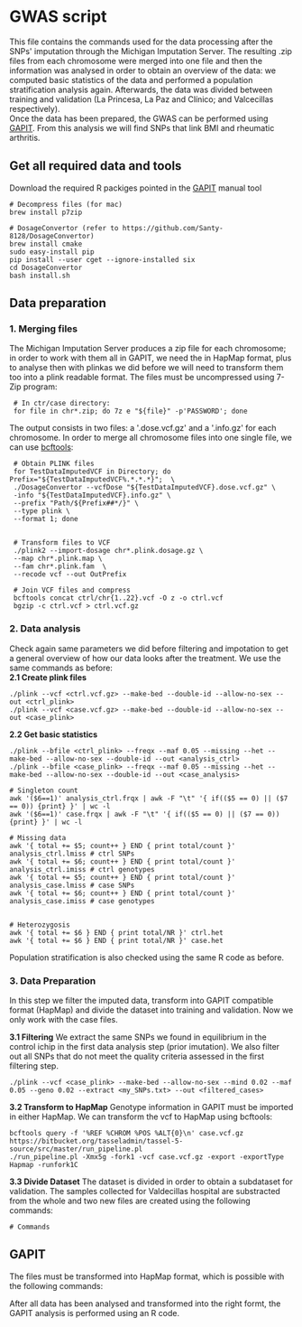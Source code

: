 # GWAS script

This file contains the commands used for the data processing after the SNPs' imputation through the Michigan Imputation Server. The resulting .zip files from each chromosome were merged into one file and then the information was analysed in order to obtain an overview of the data: we computed basic statistics of the data and performed a population stratification analysis again. Afterwards, the data was divided between training and validation (La Princesa, La Paz and Clínico; and Valcecillas respectively).  
Once the data has been prepared, the GWAS can be performed using [GAPIT](https://www.maizegenetics.net/gapit). From this analysis we will find SNPs that link BMI and rheumatic arthritis.

 ## Get all required data and tools  
 Download the required R packiges pointed in the [GAPIT](https://www.maizegenetics.net/gapit) manual tool
 
    # Decompress files (for mac)
    brew install p7zip
    
    # DosageConvertor (refer to https://github.com/Santy-8128/DosageConvertor)
    brew install cmake
    sudo easy-install pip
    pip install --user cget --ignore-installed six
    cd DosageConvertor
    bash install.sh
    
    
 ## Data preparation
 ### 1. Merging files
The Michigan Imputation Server produces a zip file for each chromosome; in order to work with them all in GAPIT, we need the in HapMap format, plus to analyse then with plinkas we did before we will need to transform them too into a plink readable format. The files must be uncompressed using 7-Zip program:
   
     # In ctr/case directory:
     for file in chr*.zip; do 7z e "${file}" -p'PASSWORD'; done

The output consists in two files: a '.dose.vcf.gz' and a '.info.gz' for each chromosome. In order to merge all chromosome files into one single file, we can use [bcftools](http://samtools.github.io/bcftools/bcftools.html):

     # Obtain PLINK files
     for TestDataImputedVCF in Directory; do Prefix="${TestDataImputedVCF%.*.*.*}";  \
     ./DosageConvertor --vcfDose "${TestDataImputedVCF}.dose.vcf.gz" \
     -info "${TestDataImputedVCF}.info.gz" \
     --prefix "Path/${Prefix##*/}" \
     --type plink \
     --format 1; done
                               
                          
     # Transform files to VCF
     ./plink2 --import-dosage chr*.plink.dosage.gz \
     --map chr*.plink.map \
     --fam chr*.plink.fam  \
     --recode vcf --out OutPrefix
     
     # Join VCF files and compress
     bcftools concat ctrl/chr{1..22}.vcf -O z -o ctrl.vcf       
     bgzip -c ctrl.vcf > ctrl.vcf.gz


### 2. Data analysis
Check again same parameters we did before filtering and impotation to get a general overview of how our data looks after the treatment. We use the same commands as before:  
**2.1 Create plink files**

    ./plink --vcf <ctrl.vcf.gz> --make-bed --double-id --allow-no-sex --out <ctrl_plink>
    ./plink --vcf <case.vcf.gz> --make-bed --double-id --allow-no-sex --out <case_plink>

**2.2 Get basic statistics**

    ./plink --bfile <ctrl_plink> --freqx --maf 0.05 --missing --het --make-bed --allow-no-sex --double-id --out <analysis_ctrl>
    ./plink --bfile <case_plink> --freqx --maf 0.05 --missing --het --make-bed --allow-no-sex --double-id --out <case_analysis>
    
    # Singleton count
    awk '($6==1)' analysis_ctrl.frqx | awk -F "\t" '{ if(($5 == 0) || ($7 == 0)) {print} }' | wc -l
    awk '($6==1)' case.frqx | awk -F "\t" '{ if(($5 == 0) || ($7 == 0)) {print} }' | wc -l
    
    # Missing data
    awk '{ total += $5; count++ } END { print total/count }' analysis_ctrl.lmiss # ctrl SNPs 
    awk '{ total += $6; count++ } END { print total/count }' analysis_ctrl.imiss # ctrl genotypes 
    awk '{ total += $5; count++ } END { print total/count }' analysis_case.lmiss # case SNPs 
    awk '{ total += $6; count++ } END { print total/count }' analysis_case.imiss # case genotypes 
   
    
    # Heterozygosis 
    awk '{ total += $6 } END { print total/NR }' ctrl.het
    awk '{ total += $6 } END { print total/NR }' case.het
    
Population stratification is also checked using the same R code as before.

### 3. Data Preparation
In this step we filter the imputed data, transform into GAPIT compatible format (HapMap) and divide the dataset into training and validation. Now we only work with the case files.

 **3.1 Filtering**
 We extract the same SNPs we found in equilibrium in the control ichip in the first data analysis step (prior imutation). We also filter out all SNPs that do not meet the quality criteria assessed in the first filtering step.

    ./plink --vcf <case_plink> --make-bed --allow-no-sex --mind 0.02 --maf 0.05 --geno 0.02 --extract <my_SNPs.txt> --out <filtered_cases>
    
    
 **3.2 Transform to HapMap**
 Genotype information in GAPIT must be imported in either HapMap. We can transform the vcf to HapMap using bcftools:
 
    bcftools query -f '%REF %CHROM %POS %ALT{0}\n' case.vcf.gz
    https://bitbucket.org/tasseladmin/tassel-5-source/src/master/run_pipeline.pl
    ./run_pipeline.pl -Xmx5g -fork1 -vcf case.vcf.gz -export -exportType Hapmap -runfork1C


 **3.3 Divide Dataset**
 The dataset is divided in order to obtain a subdataset for validation. The samples collected for Valdecillas hospital are substracted from the whole and two new files are created using the following commands:

    # Commands 

## GAPIT 
The files must be transformed into HapMap format, which is possible with the following commands:

After all data has been analysed and transformed into the right formt, the GAPIT analysis is performed using an R code.
